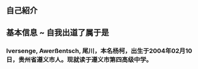 ## 自己紹介
## 基本信息 ~ 自我出道了属于是
### Iversenge, Awerßentsch, 尾川，本名杨柯，出生于2004年02月10日，贵州省遵义市人。现就读于遵义市第四高级中学。
